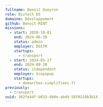 ```yaml
---
fullname: Benoit Queyron
role: Biztech DS
domaine: Développement
github: Benoit-MINT
missions:
  - start: 2020-10-01
    end: 2024-06-30
    status: admin
    employer: DGITM
    startups:
      - transport
  - start: 2024-05-27
    end: 2024-08-30
    status: independent
    employer: Scopopop
    startups:
      - demarches-simplifiees.fr
previously:
  - transport
uuid: 362fe44f-b033-4b0e-abd4-58f0218b3b14
---
```

